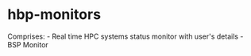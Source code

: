 # hbp-monitors
Comprises: 
    - Real time HPC systems status monitor with user's details
    - BSP Monitor
